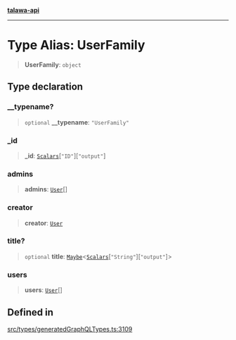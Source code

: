 [**talawa-api**](../../../README.md)

***

# Type Alias: UserFamily

> **UserFamily**: `object`

## Type declaration

### \_\_typename?

> `optional` **\_\_typename**: `"UserFamily"`

### \_id

> **\_id**: [`Scalars`](Scalars.md)\[`"ID"`\]\[`"output"`\]

### admins

> **admins**: [`User`](User.md)[]

### creator

> **creator**: [`User`](User.md)

### title?

> `optional` **title**: [`Maybe`](Maybe.md)\<[`Scalars`](Scalars.md)\[`"String"`\]\[`"output"`\]\>

### users

> **users**: [`User`](User.md)[]

## Defined in

[src/types/generatedGraphQLTypes.ts:3109](https://github.com/Suyash878/talawa-api/blob/b5a9d8b4a1ea678a3d6f5b710b3721f91a3052fc/src/types/generatedGraphQLTypes.ts#L3109)
